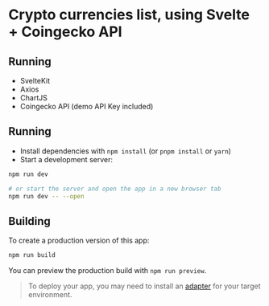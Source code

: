# Crypto currencies list, using Svelte + Coingecko API

## Running

- SvelteKit
- Axios
- ChartJS
- Coingecko API (demo API Key included)
  
## Running

- Install dependencies with `npm install` (or `pnpm install` or `yarn`)
- Start a development server:

```bash
npm run dev

# or start the server and open the app in a new browser tab
npm run dev -- --open
```

## Building

To create a production version of this app:

```bash
npm run build
```

You can preview the production build with `npm run preview`.

> To deploy your app, you may need to install an [adapter](https://kit.svelte.dev/docs/adapters) for your target environment.
